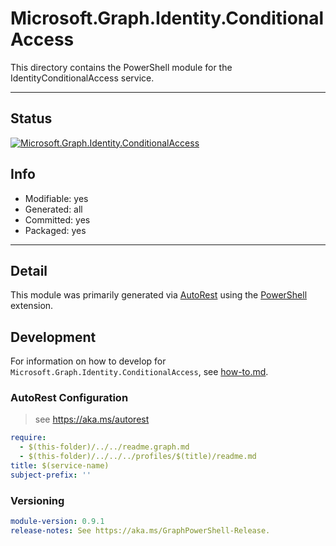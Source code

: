 <!-- region Generated -->
# Microsoft.Graph.Identity.ConditionalAccess
This directory contains the PowerShell module for the IdentityConditionalAccess service.

---
## Status
[![Microsoft.Graph.Identity.ConditionalAccess](https://img.shields.io/powershellgallery/v/Microsoft.Graph.Identity.ConditionalAccess.svg?style=flat-square&label=Microsoft.Graph.Identity.ConditionalAccess "Microsoft.Graph.Identity.ConditionalAccess")](https://www.powershellgallery.com/packages/Microsoft.Graph.Identity.ConditionalAccess/)

## Info
- Modifiable: yes
- Generated: all
- Committed: yes
- Packaged: yes

---
## Detail
This module was primarily generated via [AutoRest](https://github.com/Azure/autorest) using the [PowerShell](https://github.com/Azure/autorest.powershell) extension.

## Development
For information on how to develop for `Microsoft.Graph.Identity.ConditionalAccess`, see [how-to.md](how-to.md).
<!-- endregion -->

### AutoRest Configuration

> see https://aka.ms/autorest

``` yaml
require:
  - $(this-folder)/../../readme.graph.md
  - $(this-folder)/../../../profiles/$(title)/readme.md
title: $(service-name)
subject-prefix: ''

```
### Versioning

``` yaml
module-version: 0.9.1
release-notes: See https://aka.ms/GraphPowerShell-Release.
```
